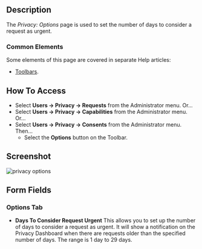 <!-- Filename: Help4.x:Privacy:_Options / Display title: Privacy: Options -->

## Description

The *Privacy: Options* page is used to set the number of days to consider a
request as urgent. 

### Common Elements

Some elements of this page are covered in separate Help articles:

* [Toolbars](jdocmanual?article=help/common-elements/toolbars).

## How To Access

- Select **Users → Privacy → Requests** from the Administrator menu. Or...
- Select **Users → Privacy → Capabilities** from the Administrator menu. Or...
- Select **Users → Privacy → Consents** from the Administrator menu. Then...
  - Select the **Options** button on the Toolbar.

## Screenshot

![privacy options](../../../en/images/privacy/privacy-options.png)

## Form Fields

### Options Tab

- **Days To Consider Request Urgent** This allows
  you to set up the number of days to consider a request as urgent. It
  will show a notification on the Privacy Dashboard when there are
  requests older than the specified number of days. The range is 1 day to 
  29 days. 

